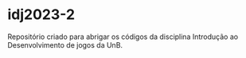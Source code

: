 # idj2023-2

Repositório criado para abrigar os códigos da disciplina Introdução ao Desenvolvimento de jogos da UnB.
